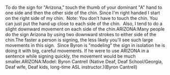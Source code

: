 To do the sign for "Arizona," touch the thumb of your dominant "A" hand to 
	one side 
	and then the other side of the chin. Since I'm right handed I start on the 
	right side of my chin.  Note: You don't have to touch the chin. You can 
	just put the hand up close to each side of the chin.  Also, I tend to 
	do a slight downward movement on each side of the chin.ARIZONA:Many people do the sign Arizona by using two downward strokes to either side 
	of the chin.The faster a person is signing, the less likely you'll see such large 
	movements in this sign.  Since Byron is "modeling" the sign in 
	isolation he is doing it with big, careful movements. If he were to use 
	ARIZONA in a sentence while signing quickly, the movement would be much 
	smaller.ARIZONA:Model: Byron Cantrell 
	(Native Deaf, Deaf School/Georgia, Deaf wife, Deaf kids, long-time ASL 
	instructor.)(Byron Cantrell)